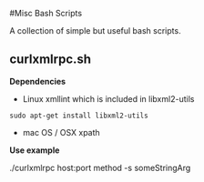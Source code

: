 #Misc Bash Scripts

A collection of simple but useful bash scripts.

## curlxmlrpc.sh

**Dependencies**

- Linux
xmllint which is included in libxml2-utils

```shell
sudo apt-get install libxml2-utils
```

- mac OS / OSX
xpath

**Use example**

./curlxmlrpc host:port method -s someStringArg


